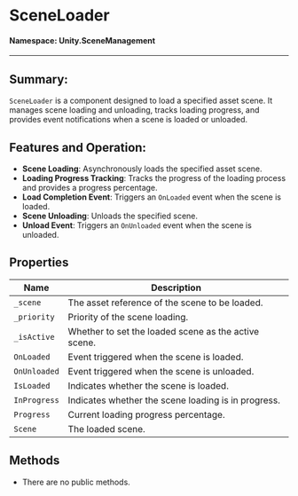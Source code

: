 ﻿# SceneLoader

#### **Namespace**: Unity.SceneManagement
---

## Summary:
`SceneLoader` is a component designed to load a specified asset scene. It manages scene loading and unloading, tracks loading progress, and provides event notifications when a scene is loaded or unloaded.

## Features and Operation:
- **Scene Loading**: Asynchronously loads the specified asset scene.
- **Loading Progress Tracking**: Tracks the progress of the loading process and provides a progress percentage.
- **Load Completion Event**: Triggers an `OnLoaded` event when the scene is loaded.
- **Scene Unloading**: Unloads the specified scene.
- **Unload Event**: Triggers an `OnUnloaded` event when the scene is unloaded.

## Properties
| Name | Description |
|------|-------------|
| `_scene` | The asset reference of the scene to be loaded. |
| `_priority` | Priority of the scene loading. |
| `_isActive` | Whether to set the loaded scene as the active scene. |
| `OnLoaded` | Event triggered when the scene is loaded. |
| `OnUnloaded` | Event triggered when the scene is unloaded. |
| `IsLoaded` | Indicates whether the scene is loaded. |
| `InProgress` | Indicates whether the scene loading is in progress. |
| `Progress` | Current loading progress percentage. |
| `Scene` | The loaded scene. |

## Methods
- There are no public methods.

